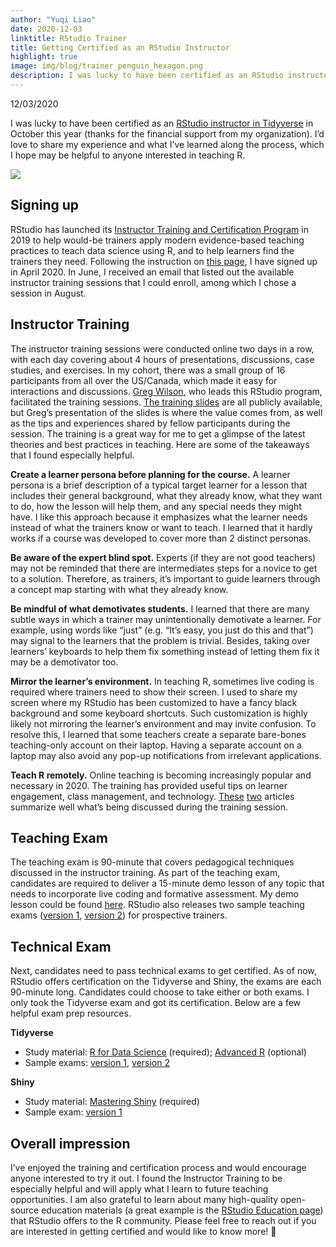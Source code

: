 ```yaml
---
author: "Yuqi Liao"
date: 2020-12-03
linktitle: RStudio Trainer
title: Getting Certified as an RStudio Instructor 
highlight: true
image: img/blog/trainer_penguin_hexagon.png
description: I was lucky to have been certified as an RStudio instructor in Tidyverse. I’d love to share my experience and what I’ve learned along the process, which I hope may be helpful to anyone interested in teaching R. 
---
```

12/03/2020

I was lucky to have been certified as an [RStudio instructor in Tidyverse](https://education.rstudio.com/trainers/people/liao+yuqi) in October this year (thanks for the financial support from my organization). I’d love to share my experience and what I’ve learned along the process, which I hope may be helpful to anyone interested in teaching R. 

![](/img/blog/Instructor-Certificate-Yuqi.jpg)

## Signing up 
RStudio has launched its [Instructor Training and Certification Program](https://education.rstudio.com/trainers/#info) in 2019 to help would-be trainers apply modern evidence-based teaching practices to teach data science using R, and to help learners find the trainers they need. Following the instruction on [this page](https://education.rstudio.com/trainers/#info), I have signed up in April 2020. In June, I received an email that listed out the available instructor training sessions that I could enroll, among which I chose a session in August. 

## Instructor Training 
The instructor training sessions were conducted online two days in a row, with each day covering about 4 hours of presentations, discussions, case studies, and exercises. In my cohort, there was a small group of 16 participants from all over the US/Canada, which made it easy for interactions and discussions. [Greg Wilson](https://education.rstudio.com/trainers/people/wilson+greg/), who leads this RStudio program, facilitated the training sessions. [The training slides](https://drive.google.com/drive/folders/13ohFt3D0EJ5PDbMaWTxnHH-hwA7G0IvY) are all publicly available, but Greg’s presentation of the slides is where the value comes from, as well as the tips and experiences shared by fellow participants during the session. The training is a great way for me to get a glimpse of the latest theories and best practices in teaching. Here are some of the takeaways that I found especially helpful. 

**Create a learner persona before planning for the course.** A learner persona is a brief description of a typical target learner for a lesson that includes their general background, what they already know, what they want to do, how the lesson will help them, and any special needs they might have. I like this approach because it emphasizes what the learner needs instead of what the trainers know or want to teach. I learned that it hardly works if a course was developed to cover more than 2 distinct personas.  

**Be aware of the expert blind spot.** Experts (if they are not good teachers) may not be reminded that there are intermediates steps for a novice to get to a solution. Therefore, as trainers, it’s important to guide learners through a concept map starting with what they already know. 

**Be mindful of what demotivates students.** I learned that there are many subtle ways in which a trainer may unintentionally demotivate a learner. For example, using words like “just” (e.g. “It’s easy, you just do this and that”) may signal to the learners that the problem is trivial. Besides, taking over learners’ keyboards to help them fix something instead of letting them fix it may be a demotivator too. 

**Mirror the learner’s environment.** In teaching R, sometimes live coding is required where trainers need to show their screen. I used to share my screen where my RStudio has been customized to have a fancy black background and some keyboard shortcuts. Such customization is highly likely not mirroring the learner’s environment and may invite confusion. To resolve this, I learned that some teachers create a separate bare-bones teaching-only account on their laptop. Having a separate account on a laptop may also avoid any pop-up notifications from irrelevant applications. 

**Teach R remotely.** Online teaching is becoming increasingly popular and necessary in 2020. The training has provided useful tips on learner engagement, class management, and technology. [These](https://education.rstudio.com/blog/2020/03/online-teaching-qa/) [two](https://education.rstudio.com/blog/2020/03/resources-for-teaching-data-science-and-statistics-remotely/) articles summarize well what’s being discussed during the training session. 

## Teaching Exam 
The teaching exam is 90-minute that covers pedagogical techniques discussed in the instructor training. As part of the teaching exam, candidates are required to deliver a 15-minute demo lesson of any topic that needs to incorporate live coding and formative assessment. My demo lesson could be found [here](https://www.yuqiliao.com/blog/rstudiosamplelesson/). RStudio also releases two sample teaching exams ([version 1](https://education.rstudio.com/blog/2020/02/instructor-certification-exams/#teaching-exam), [version 2](https://education.rstudio.com/blog/2020/08/more-example-exams/#teaching-exam)) for prospective trainers. 

## Technical Exam 
Next, candidates need to pass technical exams to get certified. As of now, RStudio offers certification on the Tidyverse and Shiny, the exams are each 90-minute long. Candidates could choose to take either or both exams. I only took the Tidyverse exam and got its certification. Below are a few helpful exam prep resources. 

**Tidyverse**

- Study material: [R for Data Science](https://r4ds.had.co.nz/) (required); [Advanced R](https://adv-r.hadley.nz/) (optional) 
- Sample exams: [version 1](https://education.rstudio.com/blog/2020/02/instructor-certification-exams/#tidyverse-certification-exam), [version 2](https://education.rstudio.com/blog/2020/08/more-example-exams/#tidyverse-exam) 

**Shiny**

- Study material: [Mastering Shiny](https://mastering-shiny.org/) (required)
- Sample exam: [version 1](https://education.rstudio.com/blog/2020/10/example-shiny-exam/)

## Overall impression 
I’ve enjoyed the training and certification process and would encourage anyone interested to try it out. I found the Instructor Training to be especially helpful and will apply what I learn to future teaching opportunities. I am also grateful to learn about many high-quality open-source education materials (a great example is the [RStudio Education page](https://education.rstudio.com)) that RStudio offers to the R community. Please feel free to reach out if you are interested in getting certified and would like to know more! 👾

 

